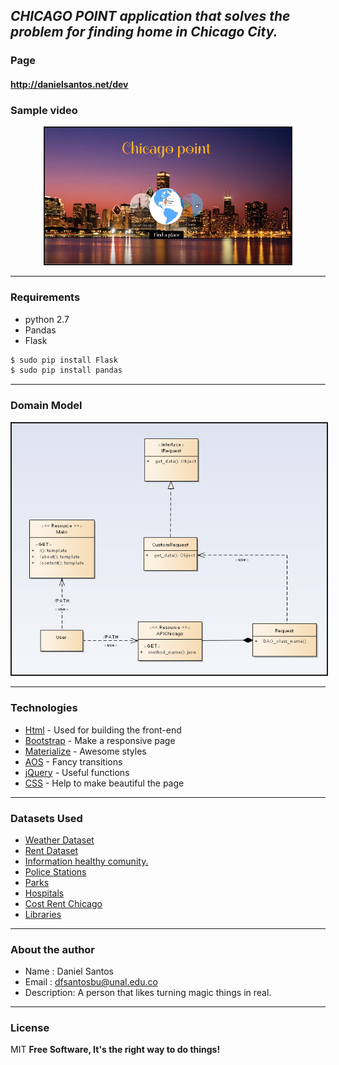 ***CHICAGO POINT application that solves the problem for finding home in Chicago City.***
---

### Page
#### http://danielsantos.net/dev

### Sample video
<p align="center">
    <a href="http://www.youtube.com/watch?feature=player_embedded&v=q1zJT8Zg_mk" target="_blank"><img src="project/static/preview/mask.png" alt="Youtube Video" width="394" height="218" border="2" /></a>
</p>

---

### Requirements
* python 2.7
* Pandas
* Flask

```sh
$ sudo pip install Flask
$ sudo pip install pandas
```

---

### Domain Model
<p align="center">
    <img src="docs/domain_model.png" alt="Model" border="2" />
</p>

---

### Technologies

* [Html] - Used for building the front-end
* [Bootstrap] - Make a responsive page
* [Materialize] - Awesome styles
* [AOS] - Fancy transitions
* [jQuery] - Useful functions
* [CSS] - Help to make beautiful the page

---

### Datasets Used

* [Weather Dataset]( https://www.ncdc.noaa.gov/cdo-web/api/v2/datasets)
* [Rent Dataset](https://data.cityofchicago.org/resource/uahe-iimk.json)
* [Information healthy comunity.](https://data.cityofchicago.org/resource/iqnk-2tcu.json)
* [Police Stations](https://data.cityofchicago.org/resource/gkur-vufi.json)
* [Parks](https://data.cityofchicago.org/resource/4xwe-2j3y.json)
* [Hospitals](https://data.cityofchicago.org/resource/cjg8-dbka.json)
* [Cost Rent Chicago](https://www.zumper.com/blog/2015/03/chicago-rent-prices-by-neighborhood-february-2015/)
* [Libraries](https://data.cityofchicago.org/resource/x8fc-8rcq.json)

---

### About the author

* Name : Daniel Santos
* Email : dfsantosbu@unal.edu.co
* Description: A person that likes turning magic things in real.

---

### License

MIT
**Free Software, It's the right way  to do things!**


[comment]: <> (References)
[Bootstrap]: <http://getbootstrap.com/>
[HTML]: <http://html.com/>
[JQuery]: <http://jquery.com/>
[CSS]: <http://html.com/>
[AOS]: <https://michalsnik.github.io/aos/>
[Materialize]: <http://materializecss.com/>
